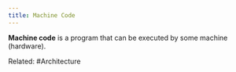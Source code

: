 ```yaml
---
title: Machine Code
---
```


**Machine code** is a program that can be executed by some machine (hardware).

Related: #Architecture

